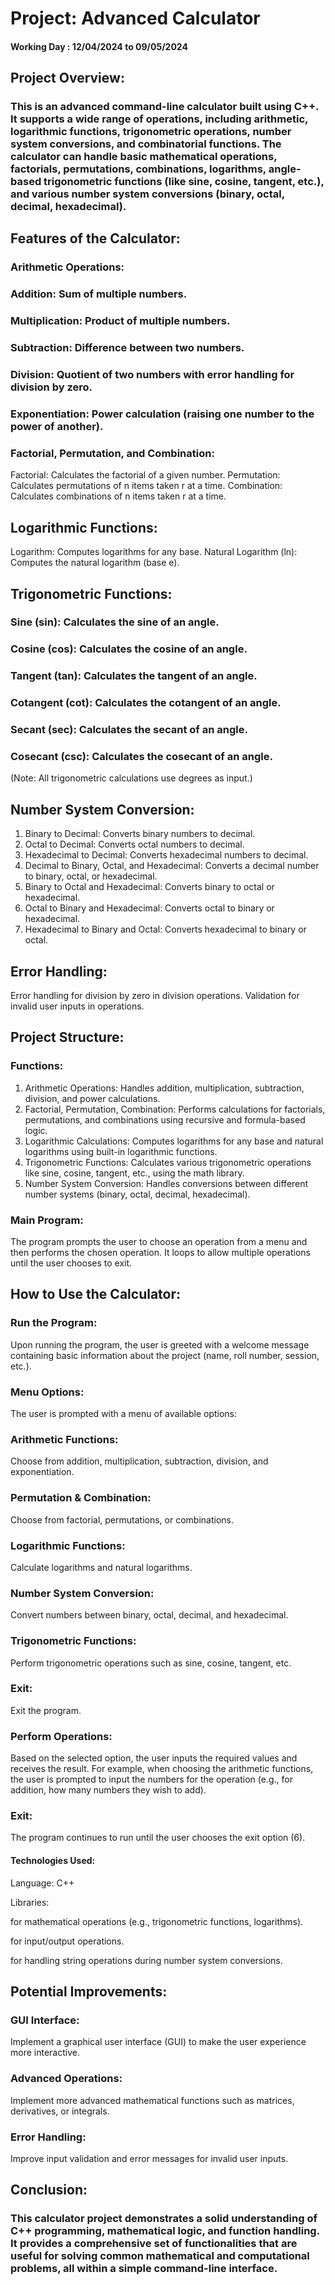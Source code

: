 # Project: Advanced Calculator
#### Working Day : 12/04/2024 to 09/05/2024

 ## Project Overview:
### This is an advanced command-line calculator built using C++. It supports a wide range of operations, including arithmetic, logarithmic functions, trigonometric operations, number system conversions, and combinatorial functions. The calculator can handle basic mathematical operations, factorials, permutations, combinations, logarithms, angle-based trigonometric functions (like sine, cosine, tangent, etc.), and various number system conversions (binary, octal, decimal, hexadecimal).

## Features of the Calculator:
### Arithmetic Operations:

### Addition: Sum of multiple numbers.
### Multiplication: Product of multiple numbers.
### Subtraction: Difference between two numbers.
### Division: Quotient of two numbers with error handling for division by zero.
### Exponentiation: Power calculation (raising one number to the power of another).

### Factorial, Permutation, and Combination:

Factorial: Calculates the factorial of a given number.
Permutation: Calculates permutations of n items taken r at a time.
Combination: Calculates combinations of n items taken r at a time.

## Logarithmic Functions:

Logarithm: Computes logarithms for any base.
Natural Logarithm (ln): Computes the natural logarithm (base e).

## Trigonometric Functions:

### Sine (sin): Calculates the sine of an angle.
### Cosine (cos): Calculates the cosine of an angle.
### Tangent (tan): Calculates the tangent of an angle.
### Cotangent (cot): Calculates the cotangent of an angle.
### Secant (sec): Calculates the secant of an angle.
### Cosecant (csc): Calculates the cosecant of an angle.
(Note: All trigonometric calculations use degrees as input.)

## Number System Conversion:

1. Binary to Decimal: Converts binary numbers to decimal.
2. Octal to Decimal: Converts octal numbers to decimal.
3. Hexadecimal to Decimal: Converts hexadecimal numbers to decimal.
4. Decimal to Binary, Octal, and Hexadecimal: Converts a decimal number to binary, octal, or hexadecimal.
5. Binary to Octal and Hexadecimal: Converts binary to octal or hexadecimal.
6. Octal to Binary and Hexadecimal: Converts octal to binary or hexadecimal.
7. Hexadecimal to Binary and Octal: Converts hexadecimal to binary or octal.

## Error Handling:

Error handling for division by zero in division operations.
Validation for invalid user inputs in operations.

## Project Structure:
### Functions:

1. Arithmetic Operations: Handles addition, multiplication, subtraction, division, and power calculations.
2. Factorial, Permutation, Combination: Performs calculations for factorials, permutations, and combinations using recursive and formula-based logic.
3. Logarithmic Calculations: Computes logarithms for any base and natural logarithms using built-in logarithmic functions.
4. Trigonometric Functions: Calculates various trigonometric operations like sine, cosine, tangent, etc., using the math library.
5. Number System Conversion: Handles conversions between different number systems (binary, octal, decimal, hexadecimal).

### Main Program:
The program prompts the user to choose an operation from a menu and then performs the chosen operation.
It loops to allow multiple operations until the user chooses to exit.
## How to Use the Calculator:
### Run the Program:
Upon running the program, the user is greeted with a welcome message containing basic information about the project (name, roll number, session, etc.).

### Menu Options:
The user is prompted with a menu of available options:
### Arithmetic Functions:
Choose from addition, multiplication, subtraction, division, and exponentiation.
### Permutation & Combination:
Choose from factorial, permutations, or combinations.
### Logarithmic Functions:
Calculate logarithms and natural logarithms.
### Number System Conversion:
Convert numbers between binary, octal, decimal, and hexadecimal.
### Trigonometric Functions: 
Perform trigonometric operations such as sine, cosine, tangent, etc.
### Exit:
Exit the program.

### Perform Operations:
Based on the selected option, the user inputs the required values and receives the result.
For example, when choosing the arithmetic functions, the user is prompted to input the numbers for the operation (e.g., for addition, how many numbers they wish to add).
### Exit:
The program continues to run until the user chooses the exit option (6).
#### Technologies Used:

Language: C++

Libraries:

<cmath> for mathematical operations (e.g., trigonometric functions, logarithms).

<iostream> for input/output operations.

<string> for handling string operations during number system conversions.
## Potential Improvements:
### GUI Interface: 
Implement a graphical user interface (GUI) to make the user experience more interactive.
### Advanced Operations: 
Implement more advanced mathematical functions such as matrices, derivatives, or integrals.
### Error Handling: 
Improve input validation and error messages for invalid user inputs.
## Conclusion:
### This calculator project demonstrates a solid understanding of C++ programming, mathematical logic, and function handling. It provides a comprehensive set of functionalities that are useful for solving common mathematical and computational problems, all within a simple command-line interface.
